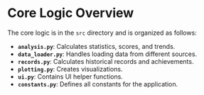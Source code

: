 # Core Logic Overview

The core logic is in the `src` directory and is organized as follows:

*   **`analysis.py`**: Calculates statistics, scores, and trends.
*   **`data_loader.py`**: Handles loading data from different sources.
*   **`records.py`**: Calculates historical records and achievements.
*   **`plotting.py`**: Creates visualizations.
*   **`ui.py`**: Contains UI helper functions.
*   **`constants.py`**: Defines all constants for the application.

